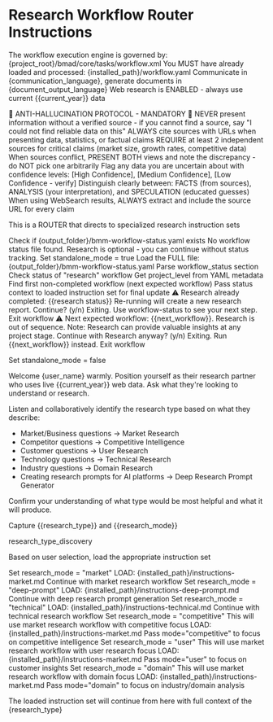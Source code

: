 # Research Workflow Router Instructions

<critical>The workflow execution engine is governed by: {project_root}/bmad/core/tasks/workflow.xml</critical>
<critical>You MUST have already loaded and processed: {installed_path}/workflow.yaml</critical>
<critical>Communicate in {communication_language}, generate documents in {document_output_language}</critical>
<critical>Web research is ENABLED - always use current {{current_year}} data</critical>

<critical>🚨 ANTI-HALLUCINATION PROTOCOL - MANDATORY 🚨</critical>
<critical>NEVER present information without a verified source - if you cannot find a source, say "I could not find reliable data on this"</critical>
<critical>ALWAYS cite sources with URLs when presenting data, statistics, or factual claims</critical>
<critical>REQUIRE at least 2 independent sources for critical claims (market size, growth rates, competitive data)</critical>
<critical>When sources conflict, PRESENT BOTH views and note the discrepancy - do NOT pick one arbitrarily</critical>
<critical>Flag any data you are uncertain about with confidence levels: [High Confidence], [Medium Confidence], [Low Confidence - verify]</critical>
<critical>Distinguish clearly between: FACTS (from sources), ANALYSIS (your interpretation), and SPECULATION (educated guesses)</critical>
<critical>When using WebSearch results, ALWAYS extract and include the source URL for every claim</critical>

<!-- IDE-INJECT-POINT: research-subagents -->

<workflow>

<critical>This is a ROUTER that directs to specialized research instruction sets</critical>

<step n="1" goal="Validate workflow readiness" tag="workflow-status">
<action>Check if {output_folder}/bmm-workflow-status.yaml exists</action>

<check if="status file not found">
  <output>No workflow status file found. Research is optional - you can continue without status tracking.</output>
  <action>Set standalone_mode = true</action>
</check>

<check if="status file found">
  <action>Load the FULL file: {output_folder}/bmm-workflow-status.yaml</action>
  <action>Parse workflow_status section</action>
  <action>Check status of "research" workflow</action>
  <action>Get project_level from YAML metadata</action>
  <action>Find first non-completed workflow (next expected workflow)</action>
  <action>Pass status context to loaded instruction set for final update</action>

  <check if="research status is file path (already completed)">
    <output>⚠️ Research already completed: {{research status}}</output>
    <ask>Re-running will create a new research report. Continue? (y/n)</ask>
    <check if="n">
      <output>Exiting. Use workflow-status to see your next step.</output>
      <action>Exit workflow</action>
    </check>
  </check>

  <check if="research is not the next expected workflow (latter items are completed already in the list)">
    <output>⚠️ Next expected workflow: {{next_workflow}}. Research is out of sequence.</output>
    <output>Note: Research can provide valuable insights at any project stage.</output>
    <ask>Continue with Research anyway? (y/n)</ask>
    <check if="n">
      <output>Exiting. Run {{next_workflow}} instead.</output>
      <action>Exit workflow</action>
    </check>
  </check>

<action>Set standalone_mode = false</action>
</check>
</step>

<step n="2" goal="Discover research needs through conversation">

<action>Welcome {user_name} warmly. Position yourself as their research partner who uses live {{current_year}} web data. Ask what they're looking to understand or research.</action>

<action>Listen and collaboratively identify the research type based on what they describe:

- Market/Business questions → Market Research
- Competitor questions → Competitive Intelligence
- Customer questions → User Research
- Technology questions → Technical Research
- Industry questions → Domain Research
- Creating research prompts for AI platforms → Deep Research Prompt Generator

Confirm your understanding of what type would be most helpful and what it will produce.
</action>

<action>Capture {{research_type}} and {{research_mode}}</action>

<template-output>research_type_discovery</template-output>
</step>

<step n="3" goal="Route to Appropriate Research Instructions">

<critical>Based on user selection, load the appropriate instruction set</critical>

<check if="research_type == 1 OR fuzzy match market research">
  <action>Set research_mode = "market"</action>
  <action>LOAD: {installed_path}/instructions-market.md</action>
  <action>Continue with market research workflow</action>
</check>

<check if="research_type == 2 or prompt or fuzzy match deep research prompt">
  <action>Set research_mode = "deep-prompt"</action>
  <action>LOAD: {installed_path}/instructions-deep-prompt.md</action>
  <action>Continue with deep research prompt generation</action>
</check>

<check if="research_type == 3 technical or architecture or fuzzy match indicates technical type of research">
  <action>Set research_mode = "technical"</action>
  <action>LOAD: {installed_path}/instructions-technical.md</action>
  <action>Continue with technical research workflow</action>

</check>

<check if="research_type == 4 or fuzzy match competitive">
  <action>Set research_mode = "competitive"</action>
  <action>This will use market research workflow with competitive focus</action>
  <action>LOAD: {installed_path}/instructions-market.md</action>
  <action>Pass mode="competitive" to focus on competitive intelligence</action>

</check>

<check if="research_type == 5 or fuzzy match user research">
  <action>Set research_mode = "user"</action>
  <action>This will use market research workflow with user research focus</action>
  <action>LOAD: {installed_path}/instructions-market.md</action>
  <action>Pass mode="user" to focus on customer insights</action>

</check>

<check if="research_type == 6 or fuzzy match domain or industry or category">
  <action>Set research_mode = "domain"</action>
  <action>This will use market research workflow with domain focus</action>
  <action>LOAD: {installed_path}/instructions-market.md</action>
  <action>Pass mode="domain" to focus on industry/domain analysis</action>
</check>

<critical>The loaded instruction set will continue from here with full context of the {research_type}</critical>

</step>

</workflow>
